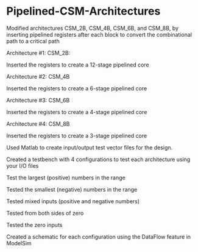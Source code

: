 # Pipelined-CSM-Architectures
Modified architectures CSM_2B,  CSM_4B, CSM_6B, and CSM_8B, by inserting pipelined registers after each block to convert the combinational path to a critical path

Architecture #1: CSM_2B:

Inserted the registers to create a 12-stage pipelined core

Architecture #2: CSM_4B

Inserted the registers to create a 6-stage pipelined core

Architecture #3: CSM_6B

Inserted the registers to create a 4-stage pipelined core

Architecture #4: CSM_8B

Inserted the registers to create a 3-stage pipelined core


Used Matlab to create input/output test vector files for the design.

Created a testbench with 4 configurations to test each architecture using your I/O files

Test the largest (positive) numbers in the range

Tested the smallest (negative) numbers in the range

Tested mixed inputs (positive and negative numbers)

Tested from both sides of zero

Tested the zero inputs

Created a schematic for each configuration using the DataFlow feature in ModelSim

